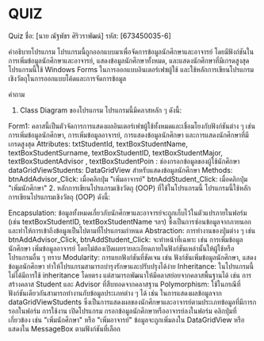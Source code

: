 # QUIZ
Quiz
ชื่อ: [นาย ณัฐพัชร ศิริวราพัฒน์]
รหัส: [673450035-6]

คำอธิบายโปรแกรม
โปรแกรมนี้ถูกออกแบบมาเพื่อจัดการข้อมูลนักศึกษาและอาจารย์ โดยมีฟังก์ชันในการเพิ่มข้อมูลนักศึกษาและอาจารย์, แสดงข้อมูลนักศึกษาทั้งหมด, และแสดงนักศึกษาที่มีเกรดสูงสุด โปรแกรมนี้ใช้ Windows Forms ในการออกแบบอินเตอร์เฟซผู้ใช้ และใช้หลักการเขียนโปรแกรมเชิงวัตถุในการออกแบบโค้ดและการจัดการข้อมูล

คำถาม
1. Class Diagram ของโปรแกรม
โปรแกรมนี้มีคลาสหลัก ๆ ดังนี้:

Form1: คลาสนี้เป็นตัวจัดการการแสดงผลอินเตอร์เฟซผู้ใช้ทั้งหมดและเชื่อมโยงกับฟังก์ชันต่าง ๆ เช่น การเพิ่มข้อมูลนักศึกษา, การเพิ่มข้อมูลอาจารย์, การแสดงข้อมูลนักศึกษา และการแสดงนักศึกษาที่มีเกรดสูงสุด
Attributes:
txtStudentId, textBoxStudentName, textBoxStudentSurname, textBoxStudentID, textBoxStudentMajor, textBoxStudentAdvisor , textBoxStudentPoin : ช่องกรอกข้อมูลของผู้ใช้นักศึกษา
dataGridViewStudents: DataGridView สำหรับแสดงข้อมูลนักศึกษา
Methods:
btnAddAdvisor_Click: เมื่อคลิกปุ่ม "เพิ่มอาจารย์"
btnAddStudent_Click: เมื่อคลิกปุ่ม "เพิ่มนักศึกษา"
2. หลักการเขียนโปรแกรมเชิงวัตถุ (OOP) ที่ใช้ในโปรแกรมนี้
โปรแกรมนี้ใช้หลักการเขียนโปรแกรมเชิงวัตถุ (OOP) ดังนี้:

Encapsulation: ข้อมูลทั้งหมดเกี่ยวกับนักศึกษาและอาจารย์จะถูกเก็บไว้ในตัวแปรภายในฟอร์ม (เช่น textBoxStudentID, textBoxStudentName ฯลฯ) ซึ่งเป็นการซ่อนข้อมูลจากภายนอก และทำให้การเข้าถึงข้อมูลเป็นไปตามที่โปรแกรมกำหนด
Abstraction: การทำงานของปุ่มต่าง ๆ เช่น btnAddAdvisor_Click, btnAddStudent_Click: จะทำหน้าที่เฉพาะ เช่น การเพิ่มข้อมูลนักศึกษา เพิ่มข้อมูลอาจารย์ โดยไม่ต้องเปิดเผยรายละเอียดภายในฟังก์ชันเหล่านั้นให้ผู้ใช้หรือโปรแกรมอื่น ๆ ทราบ
Modularity: การแยกฟังก์ชันที่ชัดเจน เช่น ฟังก์ชันเพิ่มข้อมูลนักศึกษา, แสดงข้อมูลนักศึกษา ทำให้โปรแกรมสามารถบำรุงรักษาและปรับปรุงได้ง่าย
Inheritance: ในโปรแกรมนี้ไม่ได้มีการใช้ inheritance โดยตรง แต่สามารถพัฒนาให้มีคลาสย่อยจากคลาสพื้นฐานได้ เช่น การสร้างคลาส Student และ Advisor ที่สืบทอดจากคลาสฐาน
Polymorphism: ใช้ในกรณีที่ฟังก์ชันเดียวกันสามารถทำงานกับข้อมูลประเภทต่าง ๆ ได้ เช่น ในการแสดงผลข้อมูลจาก dataGridViewStudents ซึ่งเป็นการแสดงผลของนักศึกษาและอาจารย์ตามประเภทข้อมูลที่มีการกรอกในฟอร์ม
การใช้งาน
เปิดโปรแกรม
กรอกข้อมูลนักศึกษาหรืออาจารย์ลงในฟอร์ม
คลิกปุ่มที่เกี่ยวข้อง เช่น "เพิ่มนักศึกษา" หรือ "เพิ่มอาจารย์"
ข้อมูลจะถูกเพิ่มลงใน DataGridView หรือแสดงใน MessageBox ตามฟังก์ชันที่เลือก
